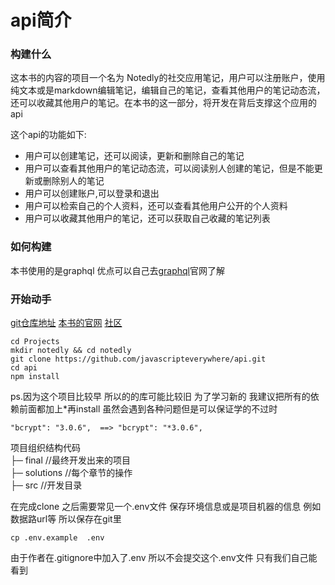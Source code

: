# api简介

### 构建什么
这本书的内容的项目一个名为 Notedly的社交应用笔记，用户可以注册账户，使用纯文本或是markdown编辑笔记，编辑自己的笔记，查看其他用户的笔记动态流，还可以收藏其他用户的笔记。在本书的这一部分，将开发在背后支撑这个应用的api

这个api的功能如下:

* 用户可以创建笔记，还可以阅读，更新和删除自己的笔记
* 用户可以查看其他用户的笔记动态流，可以阅读别人创建的笔记，但是不能更新或删除别人的笔记
* 用户可以创建账户,可以登录和退出
* 用户可以检索自己的个人资料，还可以查看其他用户公开的个人资料
* 用户可以收藏其他用户的笔记，还可以获取自己收藏的笔记列表

### 如何构建
本书使用的是graphql 优点可以自己去[graphql](https://graphql.org/)官网了解

### 开始动手
[git仓库地址](https://github.com/javascripteverywhere)
[本书的官网](https://www.jseverywhere.io/)
[社区](https://spectrum.chat/jseverywhere)

```
cd Projects
mkdir notedly && cd notedly
git clone https://github.com/javascripteverywhere/api.git
cd api
npm install  
```
ps.因为这个项目比较早 所以的的库可能比较旧 为了学习新的 我建议把所有的依赖前面都加上*再install 虽然会遇到各种问题但是可以保证学的不过时
```
"bcrypt": "3.0.6",  ==> "bcrypt": "*3.0.6",
```

项目组织结构代码               
├─ final    //最终开发出来的项目     
├─ solutions    //每个章节的操作                  
├─ src  //开发目录                      

在完成clone 之后需要常见一个.env文件 保存环境信息或是项目机器的信息 例如 数据路url等 所以保存在git里


``` shell
cp .env.example  .env
```
由于作者在.gitignore中加入了.env 所以不会提交这个.env文件 只有我们自己能看到